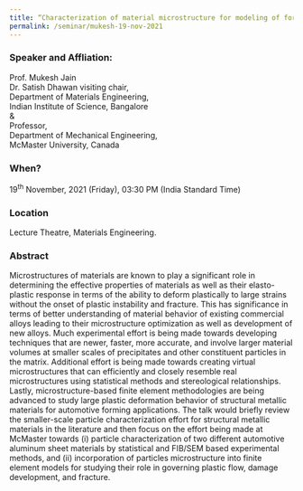 ```yaml
---
title: “Characterization of material microstructure for modeling of formability and fracture of automotive aluminum sheet (19/11/21)"
permalink: /seminar/mukesh-19-nov-2021
---
```

### Speaker and Affliation:
Prof. Mukesh Jain<br>
Dr. Satish Dhawan visiting chair, <br>
Department of Materials Engineering,<br>
Indian Institute of Science, Bangalore<br>
&<br>Professor, <br>Department of Mechanical Engineering, <br>McMaster University, Canada 
### When?
19<sup>th</sup> November, 2021 (Friday), 03:30 PM (India Standard Time)

### Location
Lecture Theatre, Materials Engineering.

### Abstract
Microstructures of materials are known to play a significant role in determining the effective properties of materials as well as their elasto-plastic response in terms of the ability to deform plastically to large strains without the onset of plastic instability and fracture. This has significance in terms of better understanding of material behavior of existing commercial alloys leading to their microstructure optimization as well as development of new alloys. Much experimental effort is being made towards developing techniques that are newer, faster, more accurate, and involve larger material volumes at smaller scales of precipitates and other constituent particles in the matrix. Additional effort is being made towards creating virtual microstructures that can efficiently and closely resemble real microstructures using statistical methods and stereological relationships. Lastly, microstructure-based finite element methodologies are being advanced to study large plastic deformation behavior of structural metallic materials for automotive forming applications. The talk would briefly review the smaller-scale particle characterization effort for structural metallic materials in the literature and then focus on the effort being made at McMaster towards (i) particle characterization of two different automotive aluminum sheet materials by statistical and FIB/SEM based experimental methods, and (ii) incorporation of particles microstructure into finite element models for studying their role in governing plastic flow, damage development, and fracture. <br>

  
